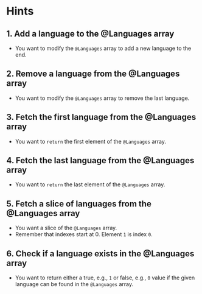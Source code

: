 # Hints

## 1. Add a language to the @Languages array

- You want to modify the `@Languages` array to add a new language to the end.

## 2. Remove a language from the @Languages array

- You want to modify the `@Languages` array to remove the last language.

## 3. Fetch the first language from the @Languages array

- You want to `return` the first element of the `@Languages` array. 

## 4. Fetch the last language from the @Languages array

- You want to `return` the last element of the `@Languages` array. 

## 5. Fetch a slice of languages from the @Languages array

- You want a slice of the `@Languages` array.
- Remember that indexes start at 0. Element `1` is index `0`.

## 6. Check if a language exists in the @Languages array

- You want to return either a true, e.g., `1` or false, e.g., `0` value if the given language can be found in the `@Languages` array.